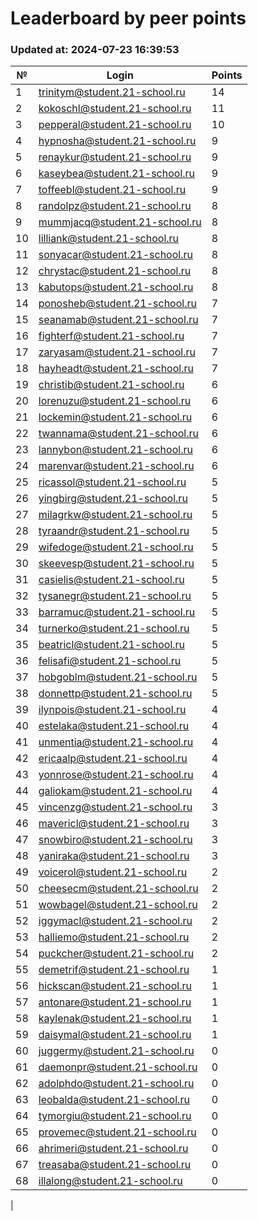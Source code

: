 # Leaderboard by peer points

### Updated at: 2024-07-23 16:39:53

| № | Login | Points |
|---|-------|--------|
|1|trinitym@student.21-school.ru|14|
|2|kokoschl@student.21-school.ru|11|
|3|pepperal@student.21-school.ru|10|
|4|hypnosha@student.21-school.ru|9|
|5|renaykur@student.21-school.ru|9|
|6|kaseybea@student.21-school.ru|9|
|7|toffeebl@student.21-school.ru|9|
|8|randolpz@student.21-school.ru|8|
|9|mummjacq@student.21-school.ru|8|
|10|lilliank@student.21-school.ru|8|
|11|sonyacar@student.21-school.ru|8|
|12|chrystac@student.21-school.ru|8|
|13|kabutops@student.21-school.ru|8|
|14|ponosheb@student.21-school.ru|7|
|15|seanamab@student.21-school.ru|7|
|16|fighterf@student.21-school.ru|7|
|17|zaryasam@student.21-school.ru|7|
|18|hayheadt@student.21-school.ru|7|
|19|christib@student.21-school.ru|6|
|20|lorenuzu@student.21-school.ru|6|
|21|lockemin@student.21-school.ru|6|
|22|twannama@student.21-school.ru|6|
|23|lannybon@student.21-school.ru|6|
|24|marenvar@student.21-school.ru|6|
|25|ricassol@student.21-school.ru|5|
|26|yingbirg@student.21-school.ru|5|
|27|milagrkw@student.21-school.ru|5|
|28|tyraandr@student.21-school.ru|5|
|29|wifedoge@student.21-school.ru|5|
|30|skeevesp@student.21-school.ru|5|
|31|casielis@student.21-school.ru|5|
|32|tysanegr@student.21-school.ru|5|
|33|barramuc@student.21-school.ru|5|
|34|turnerko@student.21-school.ru|5|
|35|beatricl@student.21-school.ru|5|
|36|felisafi@student.21-school.ru|5|
|37|hobgoblm@student.21-school.ru|5|
|38|donnettp@student.21-school.ru|5|
|39|ilynpois@student.21-school.ru|4|
|40|estelaka@student.21-school.ru|4|
|41|unmentia@student.21-school.ru|4|
|42|ericaalp@student.21-school.ru|4|
|43|yonnrose@student.21-school.ru|4|
|44|galiokam@student.21-school.ru|4|
|45|vincenzg@student.21-school.ru|3|
|46|mavericl@student.21-school.ru|3|
|47|snowbiro@student.21-school.ru|3|
|48|yaniraka@student.21-school.ru|3|
|49|voicerol@student.21-school.ru|2|
|50|cheesecm@student.21-school.ru|2|
|51|wowbagel@student.21-school.ru|2|
|52|iggymacl@student.21-school.ru|2|
|53|halliemo@student.21-school.ru|2|
|54|puckcher@student.21-school.ru|2|
|55|demetrif@student.21-school.ru|1|
|56|hickscan@student.21-school.ru|1|
|57|antonare@student.21-school.ru|1|
|58|kaylenak@student.21-school.ru|1|
|59|daisymal@student.21-school.ru|1|
|60|juggermy@student.21-school.ru|0|
|61|daemonpr@student.21-school.ru|0|
|62|adolphdo@student.21-school.ru|0|
|63|leobalda@student.21-school.ru|0|
|64|tymorgiu@student.21-school.ru|0|
|65|provemec@student.21-school.ru|0|
|66|ahrimeri@student.21-school.ru|0|
|67|treasaba@student.21-school.ru|0|
|68|illalong@student.21-school.ru|0|
|
